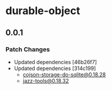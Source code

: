 # durable-object

## 0.0.1

### Patch Changes

- Updated dependencies [46b26f7]
- Updated dependencies [314c199]
  - cojson-storage-do-sqlite@0.18.28
  - jazz-tools@0.18.32
